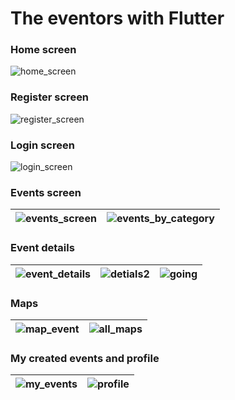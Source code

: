 # The eventors with Flutter





### Home screen

![home_screen](https://user-images.githubusercontent.com/50522333/160788300-e8e1ea21-500a-453e-8205-d4ab9ea21c98.png)


### Register screen

![register_screen](https://user-images.githubusercontent.com/50522333/160788349-16d0316e-2add-455c-a583-0db7dbcfc97b.png)

### Login screen

![login_screen](https://user-images.githubusercontent.com/50522333/160788305-44b0f04e-8621-48e0-b6bb-8833b288e546.png)


### Events screen 

| ![events_screen](https://user-images.githubusercontent.com/50522333/160788276-692a0bf9-1bf9-4f98-98f0-a10db178023d.png) | ![events_by_category](https://user-images.githubusercontent.com/50522333/160788266-600ba6cd-245b-4190-83c4-c4d26d3a46b1.png) |
| ------------------------------------------------------------ | ------------------------------------------------------------ |

### Event details

| ![event_details](https://user-images.githubusercontent.com/50522333/160788234-e546700f-1925-4b2b-90d3-564063c3a2ab.png) | ![detials2](https://user-images.githubusercontent.com/50522333/160805343-7a7db37c-dab0-4360-9ab8-1c11fa88780e.png) | ![going](https://user-images.githubusercontent.com/50522333/160788289-2b7c167d-375a-4ab9-9f88-5e5826a313fe.png) |
| ------------------------------------------------------------ | ------------------------------------------------------------ | ------------------------------------------------------------ |

### Maps

| ![map_event](https://user-images.githubusercontent.com/50522333/160788312-8068c3f6-762e-4710-9147-4896a4429abe.png) | ![all_maps](https://user-images.githubusercontent.com/50522333/160788214-bbf05b7a-a340-4f70-aa74-2fedd92f71d2.png) |
| ------------------------------------------------------------ | ------------------------------------------------------------ |

### My created events and profile

| ![my_events](https://user-images.githubusercontent.com/50522333/160788334-b866fcfc-079d-4931-8b00-a004186bdaac.png) | ![profile](https://user-images.githubusercontent.com/50522333/160788342-37e07434-f608-4a63-a4e2-ee5144867419.png) |
| ------------------------------------------------------------ | ------------------------------------------------------------ |
